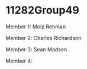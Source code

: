 # 11282Group49

Member 1: Moiz Rehman

Member 2: Charles Richardson

Member 3: Sean Madsen

Member 4:
